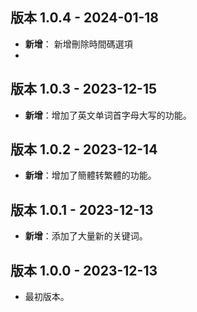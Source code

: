 ## 版本 1.0.4 - 2024-01-18
- **新增**： 新增刪除時間碼選項
- 
## 版本 1.0.3 - 2023-12-15
- **新增**：增加了英文单词首字母大写的功能。

## 版本 1.0.2 - 2023-12-14
- **新增**：增加了簡體转繁體的功能。

## 版本 1.0.1 - 2023-12-13
- **新增**：添加了大量新的关键词。

## 版本 1.0.0 - 2023-12-13
- 最初版本。
